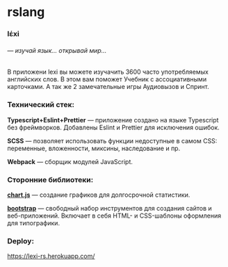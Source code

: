 # rslang

### lέxi

###### — изучай язык... открывай мир...

В приложени lexi вы можете изучачить 3600 часто употребляемых английских слов.
В этом вам поможет Учебник с ассоциативными карточками. А так же 2 замечательные игры Аудиовызов и Спринт.

### Технический стек:

**Typescript+Eslint+Prettier** — приложение создано на языке Typescript без фреймворков. Добавлены Eslint и Prettier для исключения ошибок.

**SCSS** — позволяет использовать функции недоступные в самом CSS: переменные, вложенности, миксины, наследование и пр.

**Webpack** — сборщик модулей JavaScript.


### Сторонние библиотеки:

**[chart.js](https://www.chartjs.org/)** — создание графиков для долгосрочной статистики.

**[bootstrap](https://getbootstrap.com/)** — свободный набор инструментов для создания сайтов и веб-приложений. Включает в себя HTML- и CSS-шаблоны оформления для типографики.

### Deploy: 

https://lexi-rs.herokuapp.com/
